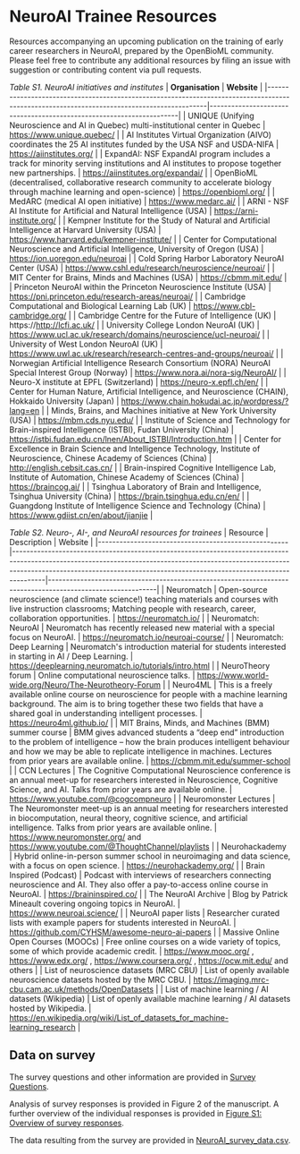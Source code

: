 # NeuroAI Trainee Resources

Resources accompanying an upcoming publication on the training of early career researchers in NeuroAI, prepared by the OpenBioML community. Please feel free to contribute any additional resources by filing an issue with suggestion or contributing content via pull requests.

*Table S1. NeuroAI initiatives and institutes*
| **Organisation**                                                                                                                          | **Website**                                                         |
|-------------------------------------------------------------------------------------------------------------------------------------------|---------------------------------------------------------------------|
| UNIQUE (Unifying Neuroscience and AI in Quebec) multi-institutional center in Quebec                                                      | https://www.unique.quebec/                                          |
| AI Institutes Virtual Organization (AIVO) coordinates the 25 AI institutes funded by the USA NSF and USDA-NIFA                            | https://aiinstitutes.org/                                           |
| ExpandAI: NSF ExpandAI program includes a track for minority serving institutions and AI institutes to propose together new partnerships. | https://aiinstitutes.org/expandai/                                  |
| OpenBioML (decentralised, collaborative research community to accelerate biology through machine learning and open-science)               | https://openbioml.org/                                              |
| MedARC (medical AI open initiative)                                                                                                       | https://www.medarc.ai/                                              |
| ARNI - NSF AI Institute for Artificial and Natural Intelligence (USA)                                                                     | https://arni-institute.org/                                         |
| Kempner Institute for the Study of Natural and Artificial Intelligence at Harvard University (USA)                                        | https://www.harvard.edu/kempner-institute/                          |
| Center for Computational Neuroscience and Artificial Intelligence, University of Oregon (USA)                                             | https://ion.uoregon.edu/neuroai                                     |
| Cold Spring Harbor Laboratory NeuroAI Center (USA)                                                                                        | https://www.cshl.edu/research/neuroscience/neuroai/                 |
| MIT Center for Brains, Minds and Machines (USA)                                                                                           | https://cbmm.mit.edu/                                               |
| Princeton NeuroAI within the Princeton Neuroscience Institute (USA)                                                                       | https://pni.princeton.edu/research-areas/neuroai/                   |
| Cambridge Computational and Biological Learning Lab (UK)                                                                                  | https://www.cbl-cambridge.org/                                      |
| Cambridge Centre for the Future of Intelligence (UK)                                                                                      | https://http://lcfi.ac.uk/                                          |
| University College London NeuroAI (UK)                                                                                                    | https://www.ucl.ac.uk/research/domains/neuroscience/ucl-neuroai/    |
| University of West London NeuroAI (UK)                                                                                                    | https://www.uwl.ac.uk/research/research-centres-and-groups/neuroai/ |
| Norwegian Artificial Intelligence Research Consortium (NORA) NeuroAI Special Interest Group (Norway)                                      | https://www.nora.ai/nora-sig/NeuroAI/                               |
| Neuro-X institute at EPFL (Switzerland)                                                                                                   | https://neuro-x.epfl.ch/en/                                         |
| Center for Human Nature, Artificial Intelligence, and Neuroscience (CHAIN), Hokkaido University (Japan)                                   | https://www.chain.hokudai.ac.jp/wordpress/?lang=en                  |
| Minds, Brains, and Machines initiative at New York University (USA)                                                                       | https://mbm.cds.nyu.edu/                                            |
| Institute of Science and Technology for Brain-inspired Intelligence (ISTBI), Fudan University (China)                                     | https://istbi.fudan.edu.cn/lnen/About_ISTBI/Introduction.htm        |
| Center for Excellence in Brain Science and Intelligence Technology, Institute of Neuroscience, Chinese Academy of Sciences (China)        | http://english.cebsit.cas.cn/                                       |
| Brain-inspired Cognitive Intelligence Lab, Institute of Automation, Chinese Academy of Sciences (China)                                   | https://braincog.ai/                                                |
| Tsinghua Laboratory of Brain and Intelligence, Tsinghua University (China)                                                                | https://brain.tsinghua.edu.cn/en/                                   |
| Guangdong Institute of Intelligence Science and Technology (China)                                                                        | https://www.gdiist.cn/en/about/jianjie                              |


*Table S2. Neuro-, AI-, and NeuroAI resources for trainees*
| Resource                                            | Description                                                                                                                                                                                                                                       | Website                                                                                                    |
|-----------------------------------------------------|---------------------------------------------------------------------------------------------------------------------------------------------------------------------------------------------------------------------------------------------------|------------------------------------------------------------------------------------------------------------|
| Neuromatch                                          | Open-source neuroscience (and climate science!) teaching materials and courses with live instruction classrooms; Matching people with research, career, collaboration opportunities.                                                              | https://neuromatch.io/                                                                                     |
| Neuromatch: NeuroAI                                 | Neuromatch has recently released new material with a special focus on NeuroAI.                                                                                                                                                                    | https://neuromatch.io/neuroai-course/                                                                      |
| Neuromatch: Deep Learning                           | Neuromatch's introduction material for students interested in starting in AI / Deep Learning.                                                                                                                                                     | https://deeplearning.neuromatch.io/tutorials/intro.html                                                    |
| NeuroTheory forum                                   | Online computational neuroscience talks.                                                                                                                                                                                                          | https://www.world-wide.org/Neuro/The-Neurotheory-Forum                                                     |
| Neuro4ML                                            | This is a freely available online course on neuroscience for people with a machine learning background. The aim is to bring together these two fields that have a shared goal in understanding intelligent processes.                             | https://neuro4ml.github.io/                                                                                |
| MIT Brains, Minds, and Machines (BMM) summer course | BMM gives advanced students a “deep end” introduction to the problem of intelligence – how the brain produces intelligent behaviour and how we may be able to replicate intelligence in machines. Lectures from prior years are available online. | https://cbmm.mit.edu/summer-school                                                                         |
| CCN Lectures                                        | The Cognitive Computational Neuroscience conference is an annual meet-up for researchers interested in Neuroscience, Cognitive Science, and AI. Talks from prior years are available online.                                                      | https://www.youtube.com/@cogcompneuro                                                                      |
| Neuromonster Lectures                               | The Neuromonster meet-up is an annual meeting for researchers interested in biocomputation, neural theory, cognitive science, and artificial intelligence. Talks from prior years are available online.                                           | https://www.neuromonster.org/ and https://www.youtube.com/@ThoughtChannel/playlists                        |
| Neurohackademy                                      | Hybrid online-in-person summer school in neuroimaging and data science, with a focus on open science.                                                                                                                                             | https://neurohackademy.org/                                                                                |
| Brain Inspired (Podcast)                            | Podcast with interviews of researchers connecting neuroscience and AI. They also offer a pay-to-access online course in NeuroAI.                                                                                                                  | https://braininspired.co/                                                                                  |
| The NeuroAI Archive                                 | Blog by Patrick Mineault covering ongoing topics in NeuroAI.                                                                                                                                                                                      | https://www.neuroai.science/                                                                               |
| NeuroAI paper lists                                 | Researcher curated lists with example papers for students interested in NeuroAI.                                                                                                                                                                  | https://github.com/CYHSM/awesome-neuro-ai-papers                                                           |
| Massive Online Open Courses (MOOCs)                 | Free online courses on a wide variety of topics, some of which provide academic credit.                                                                                                                                                           | https://www.mooc.org/ , https://www.edx.org/ , https://www.coursera.org/ , https://ocw.mit.edu/ and others |
| List of neuroscience datasets (MRC CBU)             | List of openly available neuroscience datasets hosted by the MRC CBU.                                                                                                                                                                             | https://imaging.mrc-cbu.cam.ac.uk/methods/OpenDatasets                                                     |
| List of machine learning / AI datasets (Wikipedia)  | List of openly available machine learning / AI datasets hosted by Wikipedia.                                                                                                                                                                      | https://en.wikipedia.org/wiki/List_of_datasets_for_machine-learning_research                               |



## Data on survey

The survey questions and other information are provided in [Survey Questions](https://github.com/8erberg/NeuroAI_Trainee_Resources/blob/main/NeuroAI_trainees_Survey_overview.pdf).

Analysis of survey responses is provided in Figure 2 of the manuscript. 
A further overview of the individual responses is provided in [Figure S1: Overview of survey responses](https://github.com/8erberg/NeuroAI_Trainee_Resources/blob/main/Figure_S1_Overview_of_responses.png).

The data resulting from the survey are provided in [NeuroAI_survey_data.csv](https://github.com/8erberg/NeuroAI_Trainee_Resources/blob/main/NeuroAI_survey_data.csv).



